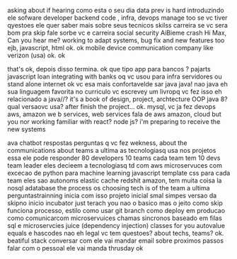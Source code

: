 asking about if hearing
como esta o seu dia
data prev is hard
introduzindo ele
sofware developer
backend code , infra, devops
manage too
se vc tiver qyestoes
ele quer saber mais sobre seus tecnicos skilss
carreira se vc sera bom pra skip
fale sorbe vc e carreira
social security
AiBieme
crash
Hi Max, Can you hear me?
working to adapt systems, bug fix 
and new features too 
ejb, javascript, html
ok.
ok
mobile device
communication company
like verizon (usa)
ok.
ok

that's ok, depois disso termina.
ok
que tipo app para bancos ?
pajarts javascript
loan
integrating with banks
oq vc usou para infra
servidores ou stand alone
internet
ok
vc esa mais confortavelde sar java
java!
nao 
java eh sua linguagem favorita
no curriculo
vc escrevey um livropq vc fez isso
eh relacionado a java//?
it's a book of design, project, archtecture
OOP
java 8?
qual versaovc usa?
after finish the project...
ok.
mysql, vc ja fez devops
aws, amazon we b services, 
web services
fala de aws amazon, cloud
but you nor working
familiar with react?
node js?
i'm preparing to receive the new systems

ava chatbot respostas
perguntas q vc fez
wekness, about the communications
about teams
a ultima
as tecnologiasq usa nos projetos
essa ele pode responder
80 developers
10 teams
cada team tem 10 devs
team leader
eles decieem a tecnologiasq
td com aws microservuces
com excecao de python
para machine learning
javascript
template
css
para cada team eles sao autonoms
elastic cache
redshit
amazon, tem muita coisa la
nosql adatabase
the process os choosing tech is of the team
a ultima perguntastrainning
inicia com isso
projeto inicial
smal simpes versao da skipno inicio
incubator
just terach you
nao o basico
mas o jeito 
como skip funciona
processo, estilo
como usar git
branch
como deploy em producao
como comunicarcom microservuices
chamas sincronos
baseado em filas
sql e microservcies
juice (dependency injection)
classes for you
autovalue
equals e hascodes nao eh legal
vc tem questoes?
about techs, teams?
ok.
beatiful stack
conversar com ele vai mandar email 
sobre proximos passos
falar com o pessoal
ele vai manda thrusday
ok